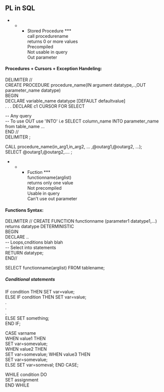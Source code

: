 ## PL in SQL  
* * * Stored Procedure ***  
call procedurename  
returns 0 or more values   
Precompiled  						 
Not usable in query  
Out parameter    
  
####  Procedures + Cursors + Exception Handeling:  
DELIMITER //  
CREATE PROCEDURE procedure_name(IN argument datatype,..,OUT parameter_name datatype)  
BEGIN  
DECLARE variable_name datatype [DEFAULT defaultvalue]   
.
.
.
DECLARE c1 CURSOR FOR SELECT 

-- Any query  
-- To use OUT use 'INTO'  i.e SELECT column_name INTO parameter_name from table_name ...  
END //  
DELIMITER ;  
  
CALL procedure_name(in_arg1,in_arg2, ... ,@outarg1,@outarg2, ...);  
SELECT @outarg1,@outarg2,.... ;  
  
  

* * * Fuction ***  
functionname(arglist)  
returns only one value  
Not precompiled  
Usable in query  
Can't use out parameter  
#### Functions Syntax:  
DELIMITER //
CREATE FUNCTION functionname (parameter1 datatype1,...) returns datatype DETERMINISTIC  
BEGIN  
DECLARE ..  
-- Loops,cnditions blah blah  
-- Select into statements  
RETURN datatype;  
END//  

SELECT functionname(arglist) FROM tablename;  
  
  
##### Conditional statements  
IF condition THEN SET var=value;  
ELSE IF condition THEN SET var=value;  
.  
.  
.  
ELSE  SET something;  
END IF;  

  
CASE varname  
WHEN value1 THEN  
	SET var=somevalue;  
WHEN value2 THEN  
	SET var=somevalue;
WHEN value3 THEN  
	SET var=somevalue;  
ELSE 
	SET var=someval;
END CASE;  

WHILE condition DO  
SET assignment  
END WHILE  


